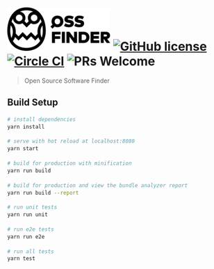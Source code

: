 [<img height="100px" src="static/title_logo.svg" alt="OSS Finder" />](https://ossfinder.netlify.com)
[![GitHub license](https://img.shields.io/badge/license-MIT-blue.svg)](https://github.com/facebook/react/blob/master/LICENSE) [![Circle CI](https://circleci.com/gh/misoguy/ossfinder.svg?style=shield&circle-token=:circle-token)](https://circleci.com/gh/misoguy/ossfinder) ![PRs Welcome](https://img.shields.io/badge/PRs-welcome-brightgreen.svg)
=======================
> Open Source Software Finder

## Build Setup

``` bash
# install dependencies
yarn install

# serve with hot reload at localhost:8080
yarn start

# build for production with minification
yarn run build

# build for production and view the bundle analyzer report
yarn run build --report

# run unit tests
yarn run unit

# run e2e tests
yarn run e2e

# run all tests
yarn test
```
